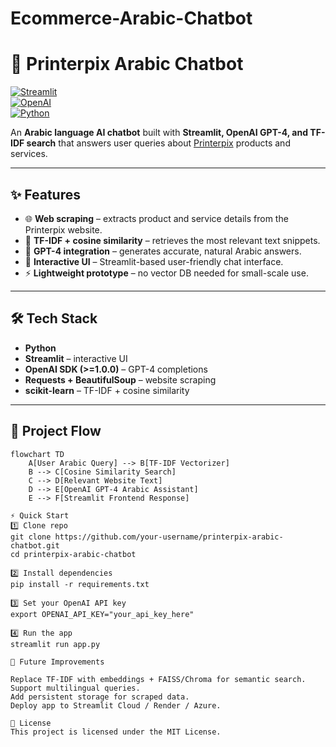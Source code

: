 # Ecommerce-Arabic-Chatbot
# 📌 Printerpix Arabic Chatbot  
[![Streamlit](https://img.shields.io/badge/Framework-Streamlit-red)](https://streamlit.io/)  
[![OpenAI](https://img.shields.io/badge/AI-OpenAI%20GPT--4-blue)](https://platform.openai.com/)  
[![Python](https://img.shields.io/badge/Python-3.9%2B-green)](https://www.python.org/)  

An **Arabic language AI chatbot** built with **Streamlit, OpenAI GPT-4, and TF-IDF search** that answers user queries about [Printerpix](https://www.printerpix.co.uk/) products and services.  

---

## ✨ Features  
- 🌐 **Web scraping** – extracts product and service details from the Printerpix website.  
- 🧠 **TF-IDF + cosine similarity** – retrieves the most relevant text snippets.  
- 🤖 **GPT-4 integration** – generates accurate, natural Arabic answers.  
- 💬 **Interactive UI** – Streamlit-based user-friendly chat interface.  
- ⚡ **Lightweight prototype** – no vector DB needed for small-scale use.  

---

## 🛠️ Tech Stack  
- **Python**  
- **Streamlit** – interactive UI  
- **OpenAI SDK (>=1.0.0)** – GPT-4 completions  
- **Requests + BeautifulSoup** – website scraping  
- **scikit-learn** – TF-IDF + cosine similarity  

---

## 📂 Project Flow  
```mermaid
flowchart TD
    A[User Arabic Query] --> B[TF-IDF Vectorizer]
    B --> C[Cosine Similarity Search]
    C --> D[Relevant Website Text]
    D --> E[OpenAI GPT-4 Arabic Assistant]
    E --> F[Streamlit Frontend Response]

⚡ Quick Start
1️⃣ Clone repo
git clone https://github.com/your-username/printerpix-arabic-chatbot.git
cd printerpix-arabic-chatbot

2️⃣ Install dependencies
pip install -r requirements.txt

3️⃣ Set your OpenAI API key
export OPENAI_API_KEY="your_api_key_here"

4️⃣ Run the app
streamlit run app.py

🚀 Future Improvements

Replace TF-IDF with embeddings + FAISS/Chroma for semantic search.
Support multilingual queries.
Add persistent storage for scraped data.
Deploy app to Streamlit Cloud / Render / Azure.

📜 License
This project is licensed under the MIT License.
